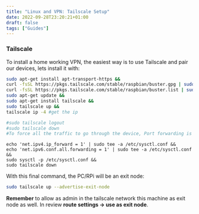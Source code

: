 ```yaml
---
title: "Linux and VPN: Tailscale Setup"
date: 2022-09-28T23:20:21+01:00
draft: false
tags: ["Guides"]
---
```


### Tailscale

To install a home working VPN, the easiest way is to use Tailscale and pair our devices, lets install it with:


```sh
sudo apt-get install apt-transport-https &&
curl -fsSL https://pkgs.tailscale.com/stable/raspbian/buster.gpg | sudo apt-key add - &&
curl -fsSL https://pkgs.tailscale.com/stable/raspbian/buster.list | sudo tee /etc/apt/sources.list.d/tailscale.list &&
sudo apt-get update &&
sudo apt-get install tailscale &&
sudo tailscale up &&
tailscale ip -4 #get the ip 

#sudo tailscale logout
#sudo tailscale down
#To force all the traffic to go through the device, Port forwarding is needed:
```

```
echo 'net.ipv4.ip_forward = 1' | sudo tee -a /etc/sysctl.conf &&
echo 'net.ipv6.conf.all.forwarding = 1' | sudo tee -a /etc/sysctl.conf &&
sudo sysctl -p /etc/sysctl.conf &&
sudo tailscale down
```

With this final command, the PC/RPi will be an exit node:


```sh
sudo tailscale up --advertise-exit-node
```

**Remember** to allow as admin in the tailscale network this machine as exit node as well. In review **route settings -> use as exit node**.

